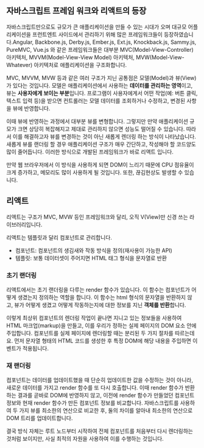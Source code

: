 ## 자바스크립트 프레임 워크와 리액트의 등장

자바스크립트만으로도 규모가 큰 애플리케이션을 만들 수 있는 시대가 오며 대규모 어플리케이션을 프런트엔트 사이드에서 관리하기 위해 많은 프레임워크들이 등장하였습니다.Angular, Backbone.js, Derby.js, Ember.js, Ext.js, Knockback.js, Sammy.js, PureMVC, Vue.js 와 같은 프레임워크들은 대부분 MVC(Model-View-Controller) 아키텍처, MVVM(Model-View-View Model) 아키텍처, MVW(Model-View-Whatever) 아키텍처로 애플리케이션을 구조화합니다.

MVC, MVVM, MVW 등과 같은 여러 구조가 지닌 공통점은 모델(Model)과 뷰(View)가 있다는 것입니다. 모델은 애플리케이션에서 사용하는 **데이터를 관리하는 영역**이고, 뷰는 **사용자에게 보이는 부분**입니다. 프로그램이 사용자에게서 어떤 작업(예: 버튼 클릭, 텍스트 입력 등)을 받으면 컨트롤러는 모델 데이터를 조회하거나 수정하고, 변경된 사항을 뷰에 반영합니다.

이때 뷰에 반영하는 과정에서 대부분 뷰를 변형합니다. 그렇지만 만약 애플리케이션 규모가 크면 상당히 복잡해지고 제대로 관리하지 않으면 성능도 떨어질 수 있습니다. 따라서 이를 해결하고자 뷰를 변경하는 것이 아닌 새롭게 렌더링 하는 방식이 나타났습니다. 새롭게 뷰를 랜더링 할 경우 애플리케이션 구조가 매우 간단하고, 작성해야 할 코드양도 많이 줄어듭니다. 이러한 방식으로 개발된 프레임워크가 바로 리액트 입니다.

만약 웹 브라우저에서 이 방식을 사용하게 되면 DOM이 느리기 때문에 CPU 점유율이 크게 증가하고, 메모리도 많이 사용하게 될 것입니다. 또한, 끊김현상도 발생할 수 있습니다.

## 리액트

리액트는 구조가 MVC, MVW 등인 프레임워크와 달리, 오직 V(View)만 신경 쓰는 라이브러리입니다.

리액트는 템플릿과 달리 컴포넌트로 관리합니다.

- 컴포넌트: 컴포넌트의 생김새와 작동 방식을 정의(재사용이 가능한 API)
- 템플릿: 보통 데이터셋이 주어지면 HTML 태그 형식을 문자열로 반환

### 초기 랜더링

리액트에서는 초기 랜더링을 다루는 render 함수가 있습니다. 이 함수는 컴포넌트가 어떻게 생겼는지 정의하는 역할을 합니다. 이 함수는 html 형식의 문자열을 반환하지 않고, 뷰가 어떻게 생겼고 어떻게 작동하는지에 대한 정보를 지닌 **객체를 반환**합니다.

이렇게 최상위 컴포넌트의 렌더링 작업이 끝나면 지니고 있는 정보들을 사용하여 HTML 마크업(markup)을 만들고, 이를 우리가 정하는 실제 페이지의 DOM 요소 안에 주입합니다. 컴포넌트를 실제 페이지에 렌더링할 때는 분리된 두 가지 절차를 따르는데요. 먼저 문자열 형태의 HTML 코드를 생성한 후 특정 DOM에 해당 내용을 주입하면 이벤트가 적용됩니다.

### 재 랜더링

컴포넌트는 데이터를 업데이트했을 때 단순히 업데이트한 값을 수정하는 것이 아니라, 새로운 데이터를 가지고 render 함수를 또 다시 호출합니다. 이때 render 함수가 반환하는 결과를 곧바로 DOM에 반영하지 않고, 이전에 render 함수가 만들었던 컴포넌트 정보와 현재 render 함수가 만든 컴포넌트 정보를 비교합니다. 자바스크립트를 사용하여 두 가지 뷰를 최소한의 연산으로 비교한 후, 둘의 차이를 알아내 최소한의 연산으로 DOM 트리를 업데이트합니다.

결국 방식 자체는 루트 노드부터 시작하여 전체 컴포넌트를 처음부터 다시 렌더링하는 것처럼 보이지만, 사실 최적의 자원을 사용하여 이를 수행하는 것입니다.
